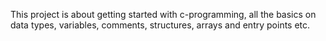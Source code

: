 This project is about getting started with c-programming, all the basics on data types, variables, comments, structures, arrays and entry points etc.
